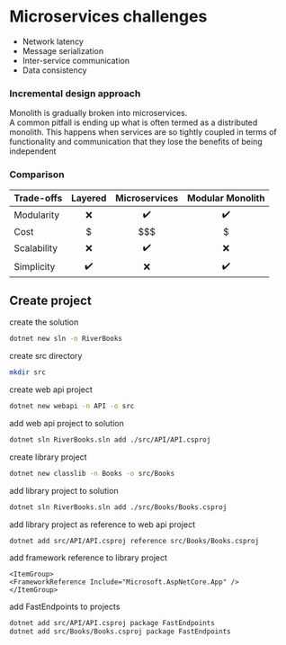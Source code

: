 # Microservices challenges
- Network latency
- Message serialization
- Inter-service communication
- Data consistency

### Incremental design approach 
Monolith is gradually broken into microservices. <br/> 
A common pitfall is ending up what is often termed as a distributed monolith.
This happens when services are so tightly coupled in terms of functionality and
communication that they lose the benefits of being independent

### Comparison
| Trade-offs  | Layered | Microservices | Modular Monolith |
|:------------|:-------:|:-------------:|:----------------:|
| Modularity  |    ❌    |      ✔️️      |       ✔️️        |
| Cost        |    $    |      $$$      |        $         |
| Scalability |    ❌    |      ✔️️      |        ❌         |
| Simplicity  |   ✔️    |       ❌       |       ✔️️        |

## Create project
create the solution
```zsh
dotnet new sln -n RiverBooks
```
create src directory
```zsh
mkdir src
``` 
create web api project
```zsh
dotnet new webapi -n API -o src
```
add web api project to solution
```zsh
dotnet sln RiverBooks.sln add ./src/API/API.csproj
```
create library project
```zsh
dotnet new classlib -n Books -o src/Books
```
add library project to solution
```zsh
dotnet sln RiverBooks.sln add ./src/Books/Books.csproj
```
add library project as reference to web api project
```zsh
dotnet add src/API/API.csproj reference src/Books/Books.csproj
```
add framework reference to library project
```
<ItemGroup>
<FrameworkReference Include="Microsoft.AspNetCore.App" />
</ItemGroup>
```
add FastEndpoints to projects
```zsh
dotnet add src/API/API.csproj package FastEndpoints
dotnet add src/Books/Books.csproj package FastEndpoints
``` 